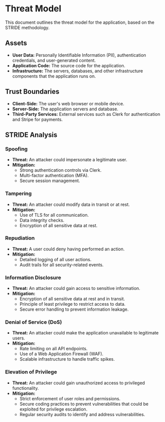 # Threat Model

This document outlines the threat model for the application, based on the STRIDE methodology.

## Assets
- **User Data:** Personally Identifiable Information (PII), authentication credentials, and user-generated content.
- **Application Code:** The source code for the application.
- **Infrastructure:** The servers, databases, and other infrastructure components that the application runs on.

## Trust Boundaries
- **Client-Side:** The user's web browser or mobile device.
- **Server-Side:** The application servers and database.
- **Third-Party Services:** External services such as Clerk for authentication and Stripe for payments.

## STRIDE Analysis

### Spoofing
- **Threat:** An attacker could impersonate a legitimate user.
- **Mitigation:**
    - Strong authentication controls via Clerk.
    - Multi-factor authentication (MFA).
    - Secure session management.

### Tampering
- **Threat:** An attacker could modify data in transit or at rest.
- **Mitigation:**
    - Use of TLS for all communication.
    - Data integrity checks.
    - Encryption of all sensitive data at rest.

### Repudiation
- **Threat:** A user could deny having performed an action.
- **Mitigation:**
    - Detailed logging of all user actions.
    - Audit trails for all security-related events.

### Information Disclosure
- **Threat:** An attacker could gain access to sensitive information.
- **Mitigation:**
    - Encryption of all sensitive data at rest and in transit.
    - Principle of least privilege to restrict access to data.
    - Secure error handling to prevent information leakage.

### Denial of Service (DoS)
- **Threat:** An attacker could make the application unavailable to legitimate users.
- **Mitigation:**
    - Rate limiting on all API endpoints.
    - Use of a Web Application Firewall (WAF).
    - Scalable infrastructure to handle traffic spikes.

### Elevation of Privilege
- **Threat:** An attacker could gain unauthorized access to privileged functionality.
- **Mitigation:**
    - Strict enforcement of user roles and permissions.
    - Secure coding practices to prevent vulnerabilities that could be exploited for privilege escalation.
    - Regular security audits to identify and address vulnerabilities.
